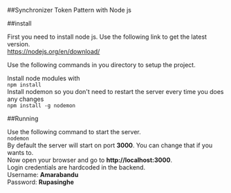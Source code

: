 ##Synchronizer Token Pattern with Node js



##install

First you need to install node js. Use the following link to get the latest version.
<br>
https://nodejs.org/en/download/

Use the following commands in you directory to setup the project.
<br>

Install node modules with 
<br>
`npm install` 
<br>
Install nodemon so you don't need to restart the server every time you does any changes 
<br>`npm install -g nodemon`

##Running 

Use the following command to start the server.
<br>
`nodemon`
<br>
By default the server will start on port **3000**. You can change that if you wants to.
<br>
Now open your browser and go to **http://localhost:3000**.
<br>
Login credentials are hardcoded in the backend.
<br>
Username: **Amarabandu** 
<br>
Password: **Rupasinghe**